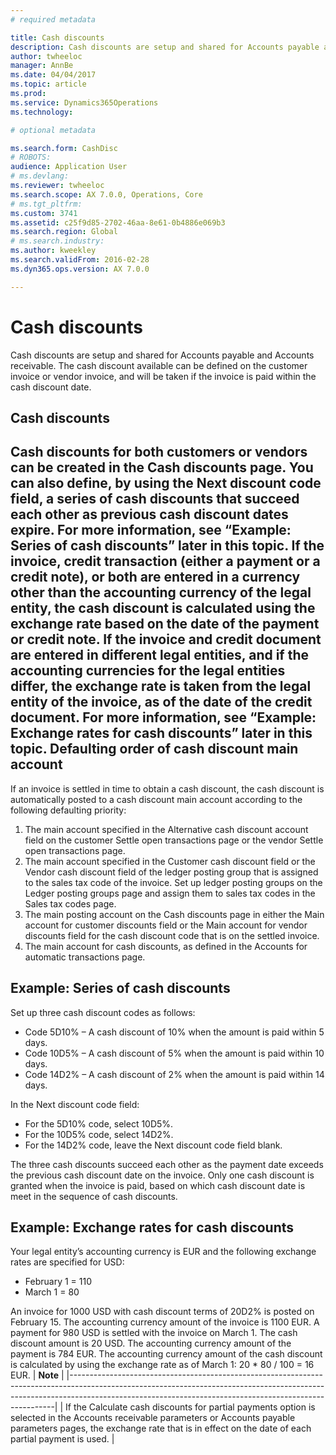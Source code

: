 ```yaml
---
# required metadata

title: Cash discounts
description: Cash discounts are setup and shared for Accounts payable and Accounts receivable.  The cash discount available can be defined on the customer invoice or vendor invoice, and will be taken if the invoice is paid within the cash discount date. 
author: twheeloc
manager: AnnBe
ms.date: 04/04/2017
ms.topic: article
ms.prod: 
ms.service: Dynamics365Operations
ms.technology: 

# optional metadata

ms.search.form: CashDisc
# ROBOTS: 
audience: Application User
# ms.devlang: 
ms.reviewer: twheeloc
ms.search.scope: AX 7.0.0, Operations, Core
# ms.tgt_pltfrm: 
ms.custom: 3741
ms.assetid: c25f9d85-2702-46aa-8e61-0b4886e069b3
ms.search.region: Global
# ms.search.industry: 
ms.author: kweekley
ms.search.validFrom: 2016-02-28
ms.dyn365.ops.version: AX 7.0.0

---
```


# Cash discounts

Cash discounts are setup and shared for Accounts payable and Accounts receivable.  The cash discount available can be defined on the customer invoice or vendor invoice, and will be taken if the invoice is paid within the cash discount date. 

Cash discounts
--------------

Cash discounts for both customers or vendors can be created in the Cash discounts page. You can also define, by using the Next discount code field, a series of cash discounts that succeed each other as previous cash discount dates expire. For more information, see “Example: Series of cash discounts” later in this topic. If the invoice, credit transaction (either a payment or a credit note), or both are entered in a currency other than the accounting currency of the legal entity, the cash discount is calculated using the exchange rate based on the date of the payment or credit note. If the invoice and credit document are entered in different legal entities, and if the accounting currencies for the legal entities differ, the exchange rate is taken from the legal entity of the invoice, as of the date of the credit document. For more information, see “Example: Exchange rates for cash discounts” later in this topic.
Defaulting order of cash discount main account
----------------------------------------------

If an invoice is settled in time to obtain a cash discount, the cash discount is automatically posted to a cash discount main account according to the following defaulting priority:
1.  The main account specified in the Alternative cash discount account field on the customer Settle open transactions page or the vendor Settle open transactions page.
2.  The main account specified in the Customer cash discount field or the Vendor cash discount field of the ledger posting group that is assigned to the sales tax code of the invoice. Set up ledger posting groups on the Ledger posting groups page and assign them to sales tax codes in the Sales tax codes page.
3.  The main posting account on the Cash discounts page in either the Main account for customer discounts field or the Main account for vendor discounts field for the cash discount code that is on the settled invoice.
4.  The main account for cash discounts, as defined in the Accounts for automatic transactions page.

## Example: Series of cash discounts
Set up three cash discount codes as follows:
-   Code 5D10% – A cash discount of 10% when the amount is paid within 5 days.
-   Code 10D5% – A cash discount of 5% when the amount is paid within 10 days.
-   Code 14D2% – A cash discount of 2% when the amount is paid within 14 days.

In the Next discount code field:
-   For the 5D10% code, select 10D5%.
-   For the 10D5% code, select 14D2%.
-   For the 14D2% code, leave the Next discount code field blank.

The three cash discounts succeed each other as the payment date exceeds the previous cash discount date on the invoice. Only one cash discount is granted when the invoice is paid, based on which cash discount date is meet in the sequence of cash discounts.

## Example: Exchange rates for cash discounts
Your legal entity’s accounting currency is EUR and the following exchange rates are specified for USD:
-   February 1 = 110
-   March 1 = 80

An invoice for 1000 USD with cash discount terms of 20D2% is posted on February 15. The accounting currency amount of the invoice is 1100 EUR. A payment for 980 USD is settled with the invoice on March 1. The cash discount amount is 20 USD. The accounting currency amount of the payment is 784 EUR. The accounting currency amount of the cash discount is calculated by using the exchange rate as of March 1: 20 \* 80 / 100 = 16 EUR.
| **Note**                                                                                                                                                                                                                             |
|--------------------------------------------------------------------------------------------------------------------------------------------------------------------------------------------------------------------------------------|
| If the Calculate cash discounts for partial payments option is selected in the Accounts receivable parameters or Accounts payable parameters pages, the exchange rate that is in effect on the date of each partial payment is used. |

 
=

 

